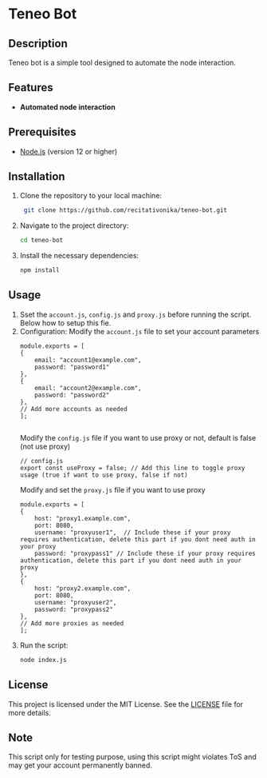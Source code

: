 # Teneo Bot

## Description
Teneo bot is a simple tool designed to automate the node interaction.

## Features
- **Automated node interaction**

## Prerequisites
- [Node.js](https://nodejs.org/) (version 12 or higher)

## Installation

1. Clone the repository to your local machine:
   ```bash
	git clone https://github.com/recitativonika/teneo-bot.git
   ```
2. Navigate to the project directory:
	```bash
	cd teneo-bot
	```
3. Install the necessary dependencies:
	```bash
	npm install
	```

## Usage

1. Sset the `account.js`, `config.js` and `proxy.js` before running the script. Below how to setup this fie.
2. Configuration:
	Modify the `account.js` file to set your account parameters
	```
	module.exports = [
	{
		email: "account1@example.com",
		password: "password1"
	},
	{
		email: "account2@example.com",
		password: "password2"
	},
	// Add more accounts as needed
	];


	```
	Modify the `config.js` file if you want to use proxy or not, default is false (not use proxy)
	```
	// config.js
	export const useProxy = false; // Add this line to toggle proxy usage (true if want to use proxy, false if not)

	```
	Modify and set the `proxy.js` file if you want to use proxy
	```
	module.exports = [
	{
		host: "proxy1.example.com",
		port: 8080,
		username: "proxyuser1",  // Include these if your proxy requires authentication, delete this part if you dont need auth in your proxy
		password: "proxypass1" // Include these if your proxy requires authentication, delete this part if you dont need auth in your proxy
	},
	{
		host: "proxy2.example.com",
		port: 8080,
		username: "proxyuser2",
		password: "proxypass2"
	},
	// Add more proxies as needed
	];

	```
3. Run the script:
	```bash
	node index.js
	```

## License
This project is licensed under the MIT License. See the [LICENSE](LICENSE) file for more details.

## Note
This script only for testing purpose, using this script might violates ToS and may get your account permanently banned.